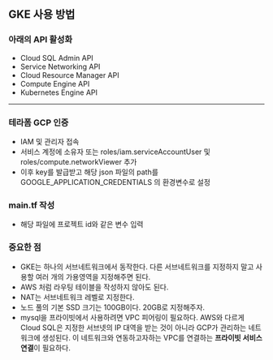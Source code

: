 ## GKE 사용 방법 
### 아래의 API 활성화  
* Cloud SQL Admin API     
* Service Networking API        
* Cloud Resource Manager API       
* Compute Engine API       
* Kubernetes Engine API         
---
### 테라폼 GCP 인증
* IAM 및 관리자 접속  
* 서비스 계정에 소유자 또는 roles/iam.serviceAccountUser 및 roles/compute.networkViewer 추가        
* 이후 key를 발급받고 해당 json 파일의 path를 GOOGLE_APPLICATION_CREDENTIALS 의 환경변수로 설정        

### main.tf 작성
* 해당 파일에 프로젝트 id와 같은 변수 입력       

### 중요한 점
* GKE는 하나의 서브네트워크에서 동작한다. 다른 서브네트워크를 지정하지 말고 사용할 여러 개의 가용영역을 지정해주면 된다.       
* AWS 처럼 라우팅 테이블을 작성하지 않아도 된다.         
* NAT는 서브네트워크 레벨로 지정한다.          
* 노드 풀의 기본 SSD 크기는 100GB이다. 20GB로 지정해주자.      
* mysql을 프라이빗에서 사용하려면 VPC 피어링이 필요하다. AWS와 다르게 Cloud SQL은 지정한 서브넷의 IP 대역을 받는 것이 아니라 GCP가 관리하는 네트워크에 생성된다. 
이 네트워크와 연동하고자하는 VPC를 연결하는 **프라이빗 서비스 연결**이 필요하다. 